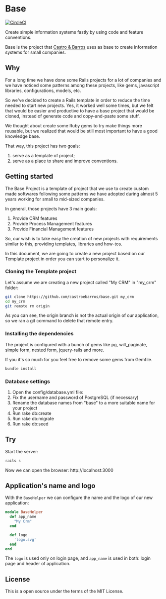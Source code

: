 # Base
[![CircleCI](https://circleci.com/gh/castroebarros/base.svg?style=svg)](https://circleci.com/gh/castroebarros/base)

Create simple information systems fastly by using code and feature conventions.

Base is the project that [Castro & Barros](http://castroebarros.net) uses as
base to create information systems for small companies.

## Why

For a long time we have done some Rails projects for a lot of companies and we
have noticed some patterns among these projects, like gems, javascript
libraries, configurations, models, etc.

So we've decided to create a Rails template in order to reduce the time needed
to start new projects. Yes, it worked well some times, but we felt that would
be easier and productive to have a base project that would be cloned, instead
of generate code and copy-and-paste some stuff.

We thought about create some Ruby gems to try make things more reusable, but we
realized that would be still most important to have a good knowledge base.

That way, this project has two goals:
1. serve as a template of project;
2. serve as a place to share and improve conventions.


## Getting started

The Base Project is a template of project that we use to create custom made softwares following some patterns we have adopted during almost 5 years working for small to mid-sized companies.

In general, those projects have 3 main goals:
1. Provide CRM features
2. Provide Process Management features
3. Provide Financial Management features

So, our wish is to take easy the creation of new projects with requirements similar to this, providing templates, libraries and how-tos.

In this document, we are going to create a new project based on our Template project in order you can start to personalize it.

### Cloning the Template project

Let's assume we are creating a new project called "My CRM" in "my_crm" folder:

```bash
git clone https://github.com/castroebarros/base.git my_crm
cd my_crm
git remote rm origin
```

As you can see, the origin branch is not the actual origin of our application, so we ran a git command to delete that remote entry.

### Installing the dependencies

The project is configured with a bunch of gems like pg, will_paginate, simple form, nested form, jquery-rails and more. 

If you it's so much for you feel free to remove some gems from Gemfile.

```bash
bundle install
```

### Database settings
1. Open the config/database.yml file:
2. Fix the username and password of PostgreSQL (if necessary)
3. Rename the database names from "base" to a more suitable name for your project
5. Run rake db:create
6. Run rake db:migrate
7. Run rake db:seed

## Try

Start the server:
```bash
rails s
```

Now we can open the browser: http://localhost:3000

## Application's name and logo

With the `BaseHelper` we can configure the name and the logo of our new application:

```ruby
module BaseHelper
  def app_name
    "My Crm"
  end

  def logo
    'logo.svg'
  end
end
```

The `logo` is used only on login page, and `app_name` is used in both: login page and header of application.

## License

This is a open source under the terms of the MIT License.
